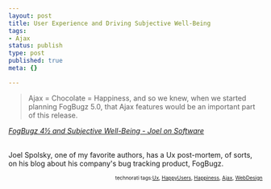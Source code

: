```yaml
--- 
layout: post
title: User Experience and Driving Subjective Well-Being
tags: 
- Ajax
status: publish
type: post
published: true
meta: {}

---
```

<blockquote cite="http://www.joelonsoftware.com/articles/FB4.5.html">Ajax = Chocolate = Happiness, and so we knew, when we started planning FogBugz 5.0, that Ajax features would be an important part of this release.</blockquote><p class="citation"><cite cite="http://www.joelonsoftware.com/articles/FB4.5.html"><a href="http://www.joelonsoftware.com/articles/FB4.5.html">FogBugz 4½ and Subjective Well-Being - Joel on Software</a></cite></p>

  <p/><p/><br/>
  Joel Spolsky, one of my favorite authors, has a Ux post-mortem, of sorts, on his blog about his company's bug tracking product, FogBugz.<br/>
  <!-- technorati tags begin --><p style="font-size:10px;text-align:right;">technorati tags:<a href="http://technorati.com/tag/Ux" rel="tag">Ux</a>, <a href="http://technorati.com/tag/HappyUsers" rel="tag">HappyUsers</a>, <a href="http://technorati.com/tag/Happiness" rel="tag">Happiness</a>, <a href="http://technorati.com/tag/Ajax" rel="tag">Ajax</a>, <a href="http://technorati.com/tag/WebDesign" rel="tag">WebDesign</a></p><!-- technorati tags end -->
